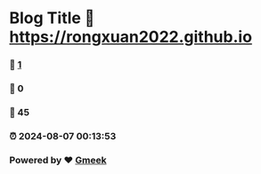 # Blog Title :link: https://rongxuan2022.github.io 
### :page_facing_up: [1](https://rongxuan2022.github.io/tag.html) 
### :speech_balloon: 0 
### :hibiscus: 45 
### :alarm_clock: 2024-08-07 00:13:53 
### Powered by :heart: [Gmeek](https://github.com/Meekdai/Gmeek)
